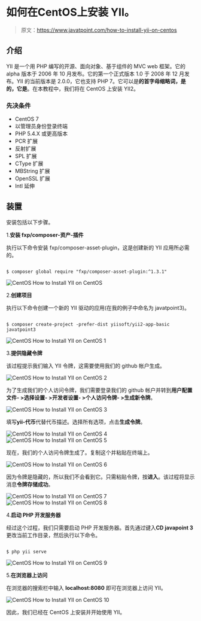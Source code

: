 # 如何在CentOS上安装 YII。

> 原文：<https://www.javatpoint.com/how-to-install-yii-on-centos>

## 介绍

YII 是一个用 PHP 编写的开源、面向对象、基于组件的 MVC web 框架。它的 alpha 版本于 2006 年 10 月发布。它的第一个正式版本 1.0 于 2008 年 12 月发布。YII 的当前版本是 2.0.0，它也支持 PHP 7。它可以是**的首字母缩略词，是的，它是**。在本教程中，我们将在 CentOS 上安装 YII2。

### 先决条件

*   CentOS 7
*   以管理员身份登录终端
*   PHP 5.4.X 或更高版本
*   PCR 扩展
*   反射扩展
*   SPL 扩展
*   CType 扩展
*   MBString 扩展
*   OpenSSL 扩展
*   Intl 延伸

## 装置

安装包括以下步骤。

1.**安装 fxp/composer-资产-插件**

执行以下命令安装 fxp/composer-asset-plugin，这是创建新的 YII 应用所必需的。

```

$ composer global require "fxp/composer-asset-plugin:^1.3.1"

```

![CentOS How to Install YII on CentOS](img/34b8e571cd1388951f58837bca5645ff.png)

2.**创建项目**

执行以下命令创建一个新的 YII 驱动的应用(在我的例子中命名为 javatpoint3)。

```

$ composer create-project -prefer-dist yiisoft/yii2-app-basic javatpoint3

```

![CentOS How to Install YII on CentOS 1](img/b473a74cada75faa945c2c48abefbfe5.png)

3.**提供隐藏令牌**

该过程提示我们输入 YII 令牌，这需要使用我们的 github 帐户生成。

![CentOS How to Install YII on CentOS 2](img/7e23da6f8bde2e8eb84c460d1bf9833b.png)

为了生成我们的个人访问令牌，我们需要登录我们的 github 帐户并转到**用户配置文件- >选择设置- >开发者设置- >个人访问令牌- >生成新令牌**。

![CentOS How to Install YII on CentOS 3](img/8b2b129ab63bd2ad2ec9ea5b634ee585.png)

填写**yii-代币**代替代币描述。选择所有选项，点击**生成令牌**。

![CentOS How to Install YII on CentOS 4](img/281801ad380209ea9dca0abb14e0d298.png) ![CentOS How to Install YII on CentOS 5](img/4d55935c2d1dc9aa34ce77b8d2964078.png)

现在，我们的个人访问令牌生成了。复制这个并粘贴在终端上。

![CentOS How to Install YII on CentOS 6](img/7a81a82b4fa17cb95f64bbae9d3e34bf.png)

因为令牌是隐藏的，所以我们不会看到它。只需粘贴令牌，按**进入**。该过程将显示消息**令牌存储成功**。

![CentOS How to Install YII on CentOS 7](img/44716441cef03a6d3c5218958822318e.png) ![CentOS How to Install YII on CentOS 8](img/9759a4699d102a366c8e30ad538ee94c.png)

4.**启动 PHP 开发服务器**

经过这个过程，我们只需要启动 PHP 开发服务器。首先通过键入**CD javapoint 3**更改当前工作目录，然后执行以下命令。

```

$ php yii serve 

```

![CentOS How to Install YII on CentOS 9](img/ff97408405f0a19f672b58ab112cc25b.png)

5.**在浏览器上访问**

在浏览器的搜索栏中输入 **localhost:8080** 即可在浏览器上访问 YII。

![CentOS How to Install YII on CentOS 10](img/845147b4cf57d69c2360eb2016f29143.png)

因此，我们已经在 CentOS 上安装并开始使用 YII。